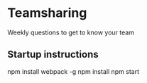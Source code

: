 # Teamsharing

Weekly questions to get to know your team

## Startup instructions
npm install webpack -g
npm install
npm start
